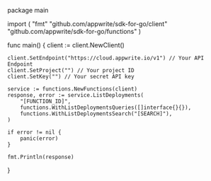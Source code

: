 package main

import (
    "fmt"
    "github.com/appwrite/sdk-for-go/client"
    "github.com/appwrite/sdk-for-go/functions"
)

func main() {
    client := client.NewClient()

    client.SetEndpoint("https://cloud.appwrite.io/v1") // Your API Endpoint
    client.SetProject("") // Your project ID
    client.SetKey("") // Your secret API key

    service := functions.NewFunctions(client)
    response, error := service.ListDeployments(
        "[FUNCTION_ID]",
        functions.WithListDeploymentsQueries([]interface{}{}),
        functions.WithListDeploymentsSearch("[SEARCH]"),
    )

    if error != nil {
        panic(error)
    }

    fmt.Println(response)
}
